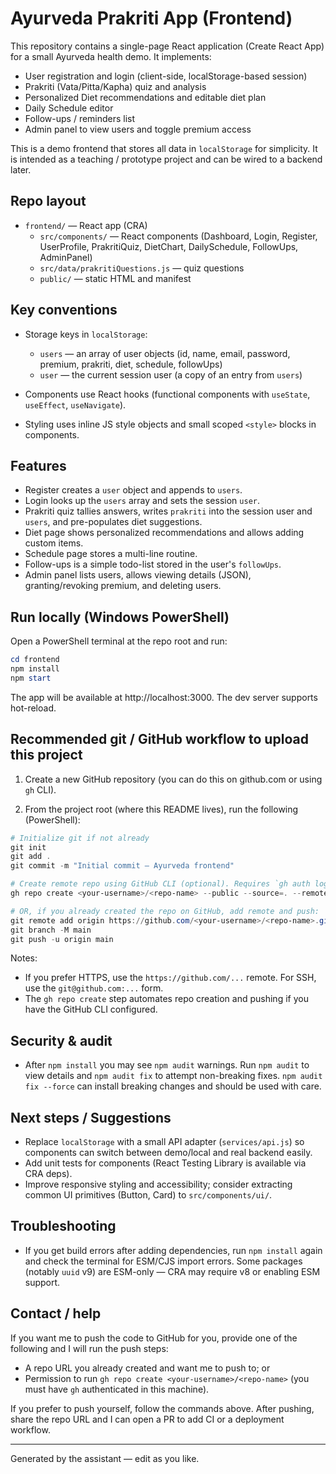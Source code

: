 # Ayurveda Prakriti App (Frontend)

This repository contains a single-page React application (Create React App) for a small Ayurveda health demo. It implements:

- User registration and login (client-side, localStorage-based session)
- Prakriti (Vata/Pitta/Kapha) quiz and analysis
- Personalized Diet recommendations and editable diet plan
- Daily Schedule editor
- Follow-ups / reminders list
- Admin panel to view users and toggle premium access

This is a demo frontend that stores all data in `localStorage` for simplicity. It is intended as a teaching / prototype project and can be wired to a backend later.

## Repo layout

- `frontend/` — React app (CRA)
  - `src/components/` — React components (Dashboard, Login, Register, UserProfile, PrakritiQuiz, DietChart, DailySchedule, FollowUps, AdminPanel)
  - `src/data/prakritiQuestions.js` — quiz questions
  - `public/` — static HTML and manifest

## Key conventions

- Storage keys in `localStorage`:
  - `users` — an array of user objects (id, name, email, password, premium, prakriti, diet, schedule, followUps)
  - `user` — the current session user (a copy of an entry from `users`)

- Components use React hooks (functional components with `useState`, `useEffect`, `useNavigate`).
- Styling uses inline JS style objects and small scoped `<style>` blocks in components.

## Features

- Register creates a `user` object and appends to `users`.
- Login looks up the `users` array and sets the session `user`.
- Prakriti quiz tallies answers, writes `prakriti` into the session user and `users`, and pre-populates diet suggestions.
- Diet page shows personalized recommendations and allows adding custom items.
- Schedule page stores a multi-line routine.
- Follow-ups is a simple todo-list stored in the user's `followUps`.
- Admin panel lists users, allows viewing details (JSON), granting/revoking premium, and deleting users.

## Run locally (Windows PowerShell)

Open a PowerShell terminal at the repo root and run:

```powershell
cd frontend
npm install
npm start
```

The app will be available at http://localhost:3000. The dev server supports hot-reload.

## Recommended git / GitHub workflow to upload this project

1. Create a new GitHub repository (you can do this on github.com or using `gh` CLI).

2. From the project root (where this README lives), run the following (PowerShell):

```powershell
# Initialize git if not already
git init
git add .
git commit -m "Initial commit — Ayurveda frontend"

# Create remote repo using GitHub CLI (optional). Requires `gh auth login` beforehand.
gh repo create <your-username>/<repo-name> --public --source=. --remote=origin --push

# OR, if you already created the repo on GitHub, add remote and push:
git remote add origin https://github.com/<your-username>/<repo-name>.git
git branch -M main
git push -u origin main
```

Notes:
- If you prefer HTTPS, use the `https://github.com/...` remote. For SSH, use the `git@github.com:...` form.
- The `gh repo create` step automates repo creation and pushing if you have the GitHub CLI configured.

## Security & audit

- After `npm install` you may see `npm audit` warnings. Run `npm audit` to view details and `npm audit fix` to attempt non-breaking fixes. `npm audit fix --force` can install breaking changes and should be used with care.

## Next steps / Suggestions

- Replace `localStorage` with a small API adapter (`services/api.js`) so components can switch between demo/local and real backend easily.
- Add unit tests for components (React Testing Library is available via CRA deps).
- Improve responsive styling and accessibility; consider extracting common UI primitives (Button, Card) to `src/components/ui/`.

## Troubleshooting

- If you get build errors after adding dependencies, run `npm install` again and check the terminal for ESM/CJS import errors. Some packages (notably `uuid` v9) are ESM-only — CRA may require v8 or enabling ESM support.

## Contact / help

If you want me to push the code to GitHub for you, provide one of the following and I will run the push steps:

- A repo URL you already created and want me to push to; or
- Permission to run `gh repo create <your-username>/<repo-name>` (you must have `gh` authenticated in this machine).

If you prefer to push yourself, follow the commands above. After pushing, share the repo URL and I can open a PR to add CI or a deployment workflow.

---

Generated by the assistant — edit as you like.
